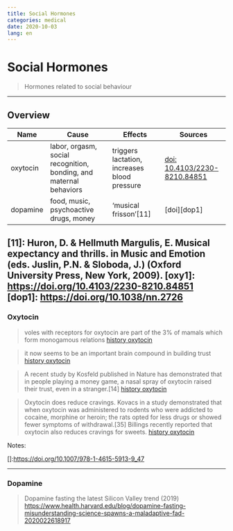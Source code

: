 ```yaml
---
title: Social Hormones
categories: medical
date: 2020-10-03
lang: en
---
```


# Social Hormones
> Hormones related to social behaviour

---

## Overview

| Name | Cause    | Effects | Sources |
|------|----------|---------|------------|
| oxytocin | labor, orgasm, social recognition, bonding, and maternal behaviors | triggers lactation, increases blood pressure | [doi: 10.4103/2230-8210.84851][history_oxytocin]  |
| dopamine | food, music, psychoactive drugs, money |  ‘musical  frisson’\[11\] | [doi][dop1] |

\[11\]: Huron,  D.  &  Hellmuth  Margulis,  E.  Musical  expectancy  and  thrills.  in Music  and Emotion (eds. Juslin, P.N. & Sloboda, J.) (Oxford University Press, New York, 2009).
[oxy1]: https://doi.org/10.4103/2230-8210.84851
[dop1]: https://doi.org/10.1038/nn.2726
----

### Oxytocin

> voles with receptors for oxytocin are part of the 3% of mamals which form monogamous relations
> <quote> [history oxytocin][history_oxytocin] </quote>

> it now seems to be an important brain compound in building trust
> <quote> [history oxytocin][history_oxytocin] </quote>

> A recent study by Kosfeld published in Nature has demonstrated that in people playing a money game, 
> a nasal spray of oxytocin raised their trust, even in a stranger.[14]
> <quote> [history oxytocin][history_oxytocin] </quote>

>Oxytocin does reduce cravings. Kovacs in a study demonstrated that when oxytocin was administered to rodents who were addicted to cocaine, 
>morphine or heroin; the rats opted for less 
> drugs or showed fewer symptoms of withdrawal.[35] Billings recently reported that oxytocin also reduces cravings for sweets.
> <quote> [history oxytocin][history_oxytocin] </quote>

Notes:

[history_oxytocin]:https://dx.doi.org/10.4103%2F2230-8210.84851
[]:https://doi.org/10.1007/978-1-4615-5913-9_47

----

### Dopamine

> Dopamine fasting the latest Silicon Valley trend (2019)
https://www.health.harvard.edu/blog/dopamine-fasting-misunderstanding-science-spawns-a-maladaptive-fad-2020022618917
